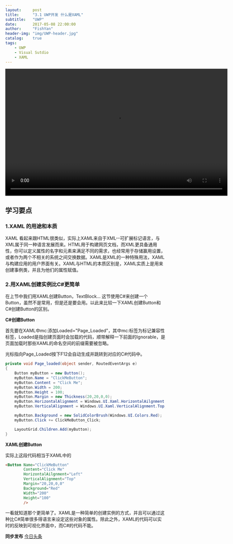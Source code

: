 ```yaml
---
layout:     post
title:      "3.1 UWP开发 什么是XAML"
subtitle:   "UWP"
date:       2017-05-08 22:00:00
author:     "FishYan"
header-img: "img/UWP-header.jpg" 
catalog:    true
tags:
    - UWP
    - Visual Sutdio
    - XAML
---
```


<video src="http://v6.365yg.com/video/m/2205e083b990e344aecb7a714434eddb03e11469e100003290ca242176/?Expires=1494219312&AWSAccessKeyId=qh0h9TdcEMoS2oPj7aKX&Signature=BMDhVcg8hUYuMqpjhyZnEx496YQ%3D" width="700px" height="400px" controls="controls">

</video>

## 学习要点

### 1.XAML 的用途和本质

XAML 看起来跟HTML很类似，实际上XAML来自于XML--可扩展标记语言，与XML属于同一种语言发展而来。HTML用于构建网页文档，而XML更具备通用性，你可以定义属性的名字和元素来满足不同的需求，也经常用于存储赢用设置，或者作为两个不相关的系统之间交换数据。XAML是XML的一种特殊用法，XAML与构建应用的用户界面有关。XAML与HTML的本质区别是，XAML实质上是用来创建事例类，并且为他们的属性赋值。

### 2.用XAML创建实例比C#更简单

在上节中我们用XAML创建Button，TextBlock... 这节使用C#来创建一个Button，虽然不是常用，但是还是要会用。以此来比较一下XAML创建Button和C#创建Button的区别。

**C#创建Button**

首先要在XAML中mc:添加Loaded="Page_Loaded"，其中mc:标签为标记兼容性标签，Loaded是指创建页面时会加载的代码，顺带解释一下前面的Ignorable，是页面加载时那些XAML的命名空间的前缀需要被忽略。

光标指向Page_Loaded按下F12会自动生成并跳转到对应的C#代码中。

```C#
private void Page_loaded(object sender, RoutedEventArgs e)
{
    Button myButton = new Button();
    myButton.Name = "ClickMeButton";
    myButton.Content = "Click Me";
    myButton.Width = 200;
    myButton.Height = 100;
    myButton.Margin = new Thickness(20,20,0,0);
    myButton.HorizontalAlignment = Windows.UI.Xaml.HorizontalAilgnment.Left;
    myButton.VerticalAlignment = Windows.UI.Xaml.VerticalAlignment.Top;

    myButton.Background = new SolidColorBrush(Windows.UI.Colors.Red);
    myButton.Click += ClickMeButton_Click;

    LayoutGrid.Children.Add(myButton);
}

```

**XAML创建Button**

实际上这段代码相当于XAML中的

```HTML
<Button Name="ClickMeButton"
        Content="Click Me"
        HorizontalAilgnment="Left"
        VerticalAlignment="Top"
        Margin="20,20,0,0"
        Background="Red"
        Width="200"
        Height="100"
        />
```

一看就知道那个更简单了。XAML是一种简单的创建实例的方式，并且可以通过这种比C#简单很多得语言来设定这些对象的属性。除此之外，XAML的代码可以实时的反映到可视化界面中，而C#的代码不能。

**同步发布**
[今日头条](http://www.toutiao.com/i6417591420546187777/)